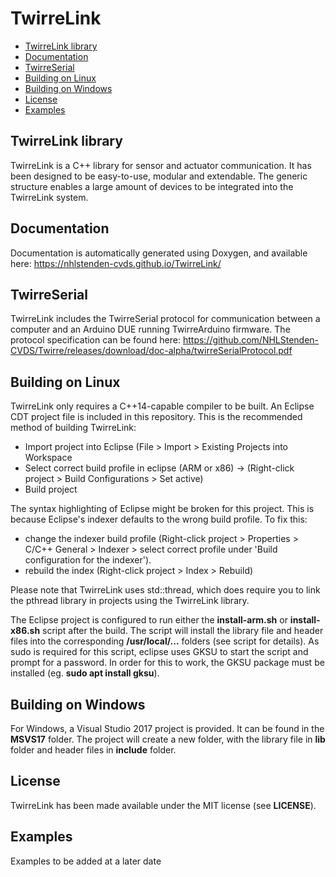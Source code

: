# TwirreLink

* [TwirreLink library](#twirrelink-library)
* [Documentation](#documentation)
* [TwirreSerial](#twirreserial)
* [Building on Linux](#building-on-linux)
* [Building on Windows](#building-on-windows)
* [License](#license)
* [Examples](#examples)


## TwirreLink library
TwirreLink is a C++ library for sensor and actuator communication. It has been designed to be easy-to-use, modular and extendable. The generic structure enables a large amount of devices to be integrated into the TwirreLink system.

## Documentation
Documentation is automatically generated using Doxygen, and available here: <https://nhlstenden-cvds.github.io/TwirreLink/>

## TwirreSerial
TwirreLink includes the TwirreSerial protocol for communication between a computer and an Arduino DUE running TwirreArduino firmware. The protocol specification can be found here: <https://github.com/NHLStenden-CVDS/Twirre/releases/download/doc-alpha/twirreSerialProtocol.pdf>

## Building on Linux
TwirreLink only requires a C++14-capable compiler to be built. An Eclipse CDT project file is included in this repository. This is the recommended method of building TwirreLink:

* Import project into Eclipse (File > Import > Existing Projects into Workspace
* Select correct build profile in eclipse (ARM or x86) -> (Right-click project > Build Configurations > Set active)
* Build project

The syntax highlighting of Eclipse might be broken for this project. This is because Eclipse's indexer defaults to the wrong build profile. To fix this: 
* change the indexer build profile (Right-click project > Properties > C/C++ General > Indexer > select correct profile under 'Build configuration for the indexer').
* rebuild the index (Right-click project > Index > Rebuild)

Please note that TwirreLink uses std::thread, which does require you to link the pthread library in projects using the TwirreLink library.

The Eclipse project is configured to run either the **install-arm.sh** or **install-x86.sh** script after the build. The script will install the library file and header files into the corresponding **/usr/local/...** folders (see script for details). As sudo is required for this script, eclipse uses GKSU to start the script and prompt for a password. In order for this to work, the GKSU package must be installed (eg. **sudo apt install gksu**).

## Building on Windows
For Windows, a Visual Studio 2017 project is provided. It can be found in the **MSVS17** folder. The project will create a new folder, with the library file in **lib** folder and header files in **include** folder.

## License
TwirreLink has been made available under the MIT license (see **LICENSE**).

## Examples
Examples to be added at a later date
